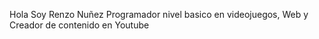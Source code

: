 Hola Soy Renzo Nuñez
Programador nivel basico en videojuegos, Web
y Creador de contenido en Youtube

<!---
RenzoNunezXD/RenzoNunezXD is a ✨ special ✨ repository because its `README.md` (this file) appears on your GitHub profile.
You can click the Preview link to take a look at your changes.
--->
